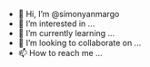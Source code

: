 - 👋 Hi, I’m @simonyanmargo
- 👀 I’m interested in ...
- 🌱 I’m currently learning ...
- 💞️ I’m looking to collaborate on ...
- 📫 How to reach me ...

<!---
simonyanmargo/simonyanmargo is a ✨ special ✨ repository because its `README.md` (this file) appears on your GitHub profile.
You can click the Preview link to take a look at your changes.
--->
